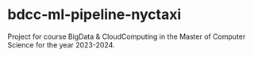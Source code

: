 # bdcc-ml-pipeline-nyctaxi
Project for course BigData &amp; CloudComputing in the Master of Computer Science for the year 2023-2024.
